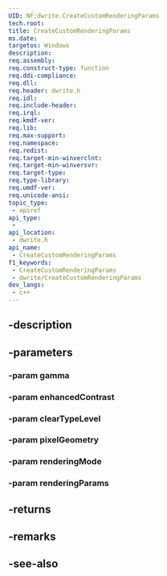 ```yaml
---
UID: NF:dwrite.CreateCustomRenderingParams
tech.root: 
title: CreateCustomRenderingParams
ms.date: 
targetos: Windows
description: 
req.assembly: 
req.construct-type: function
req.ddi-compliance: 
req.dll: 
req.header: dwrite.h
req.idl: 
req.include-header: 
req.irql: 
req.kmdf-ver: 
req.lib: 
req.max-support: 
req.namespace: 
req.redist: 
req.target-min-winverclnt: 
req.target-min-winversvr: 
req.target-type: 
req.type-library: 
req.umdf-ver: 
req.unicode-ansi: 
topic_type:
 - apiref
api_type:
 - 
api_location:
 - dwrite.h
api_name:
 - CreateCustomRenderingParams
f1_keywords:
 - CreateCustomRenderingParams
 - dwrite/CreateCustomRenderingParams
dev_langs:
 - c++
---
```


## -description

## -parameters

### -param gamma

### -param enhancedContrast

### -param clearTypeLevel

### -param pixelGeometry

### -param renderingMode

### -param renderingParams

## -returns

## -remarks

## -see-also

